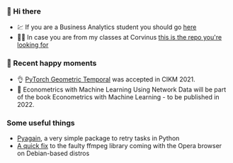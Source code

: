 ### 	:wave: Hi there
- :chart: If you are a Business Analytics student you should go [here](https://github.com/kiss-oliver/ba-pre-session-2021)
- :student: In case you are from my classes at Corvinus [this is the repo you're looking for](https://github.com/BCE-Makromodell-2021/szeminarium)

### :green_heart: Recent happy moments 
- :ok_hand: [PyTorch Geometric Temporal](https://arxiv.org/abs/2104.07788) was accepted in CIKM 2021.
- :hatching_chick: Econometrics with Machine Learning Using Network Data will be part of the book Econometrics with Machine Learning - to be published in 2022.

### Some useful things

- [Pyagain](https://github.com/kiss-oliver/pyagain), a very simple package to retry tasks in Python
- [A quick fix](https://github.com/kiss-oliver/opera_h264) to the faulty ffmpeg library coming with the Opera browser on Debian-based distros

